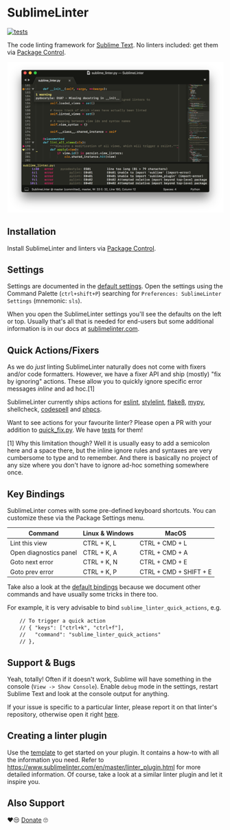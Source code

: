 SublimeLinter
=============

[![tests](https://github.com/SublimeLinter/SublimeLinter/actions/workflows/test.yml/badge.svg)](https://github.com/SublimeLinter/SublimeLinter/actions/workflows/test.yml)

The code linting framework for [Sublime Text](http://sublimetext.com/).
No linters included: get them via [Package Control](https://packagecontrol.io/search/SublimeLinter).

<img src="https://raw.githubusercontent.com/SublimeLinter/SublimeLinter/master/docs/screenshot.png" width="785">


## Installation 

Install SublimeLinter and linters via [Package Control](https://packagecontrol.io/search/SublimeLinter). 


## Settings

Settings are documented in the [default settings](https://github.com/SublimeLinter/SublimeLinter/blob/master/SublimeLinter.sublime-settings). 
Open the settings using the Command Palette (`ctrl+shift+P`) searching for `Preferences: SublimeLinter Settings` (mnemonic: `sls`).

When you open the SublimeLinter settings you'll see the defaults on the left
or top.  Usually that's all that is needed for end-users but some additional information is in our docs at [sublimelinter.com](https://www.sublimelinter.com/en/master/).


## Quick Actions/Fixers

As we do *just* linting SublimeLinter naturally does not come with fixers 
and/or code formatters.  However, we have a fixer API and ship (mostly) 
"fix by ignoring" actions.  These allow you to quickly ignore specific error messages *inline* and ad hoc.[1]

SublimeLinter currently ships actions for [eslint](https://github.com/SublimeLinter/SublimeLinter-eslint), [stylelint](https://github.com/SublimeLinter/SublimeLinter-stylelint), [flake8](https://github.com/SublimeLinter/SublimeLinter-flake8), [mypy](https://github.com/fredcallaway/SublimeLinter-contrib-mypy), shellcheck, [codespell](https://github.com/kaste/SublimeLinter-contrib-codespell) and [phpcs](https://github.com/SublimeLinter/SublimeLinter-phpcs).

Want to see actions for your favourite linter? Please open a PR with your addition to [quick_fix.py](https://github.com/SublimeLinter/SublimeLinter/blob/master/lint/quick_fix.py). We have [tests](https://github.com/SublimeLinter/SublimeLinter/tree/master/tests/test_ignore_fixers.py) for them!

[1]  Why this limitation though?  Well it is usually easy to add a semicolon here and a space there, but the inline ignore rules and syntaxes are very cumbersome to type and to remember.  And there is basically no project of any size where you don't have to ignore ad-hoc something somewhere once.


## Key Bindings

SublimeLinter comes with some pre-defined keyboard shortcuts. You can customize these via the Package Settings menu.

| Command                | Linux & Windows  | MacOS                  |
|------------------------|------------------|------------------------|
| Lint this view         | CTRL + K, L      | CTRL + CMD + L         |
| Open diagnostics panel | CTRL + K, A      | CTRL + CMD + A         |
| Goto next error        | CTRL + K, N      | CTRL + CMD + E         |
| Goto prev error        | CTRL + K, P      | CTRL + CMD + SHIFT + E |

Take also a look at the [default bindings](<https://github.com/SublimeLinter/SublimeLinter/blob/master/keymaps/Default (Windows).sublime-keymap>) because
we document other commands and have usually some tricks in there too.

For example, it is very advisable to bind `sublime_linter_quick_actions`, e.g.

```
    // To trigger a quick action
    // { "keys": ["ctrl+k", "ctrl+f"],
    //   "command": "sublime_linter_quick_actions"
    // },
```


## Support & Bugs

Yeah, totally!  Often if it doesn't work, Sublime will have something in the
console (`View -> Show Console`).  Enable `debug` mode in the settings,
restart Sublime Text and look at the console output for anything.

If your issue is specific to a particular linter, please report it on that linter's repository, otherwise open it right [here](https://github.com/SublimeLinter/SublimeLinter/issues).


## Creating a linter plugin

Use the [template](https://github.com/SublimeLinter/SublimeLinter-template) to get started on your plugin.
It contains a how-to with all the information you need.  Refer to https://www.sublimelinter.com/en/master/linter_plugin.html for more detailed information.  Of course, take a look at a similar linter plugin and let it inspire you.


## Also Support 

❤️😒 [Donate](https://paypal.me/herrkaste) 🙄
